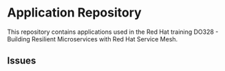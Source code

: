 # Application Repository

This repository contains applications used in the Red Hat training DO328 -
Building Resilient Microservices with Red Hat Service Mesh.

## Issues


